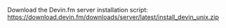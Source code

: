 Download the Devin.fm server installation script:
https://download.devin.fm/downloads/server/latest/install_devin_unix.zip